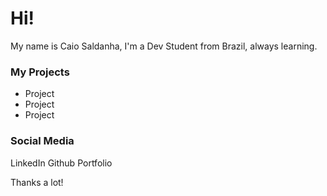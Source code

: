 # Hi!

My name is Caio Saldanha, I'm a Dev Student from Brazil, always learning.

### My Projects
- Project
- Project
- Project

### Social Media
LinkedIn
Github
Portfolio

Thanks a lot!
